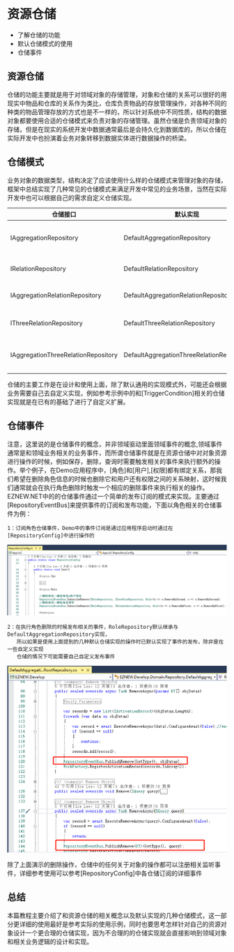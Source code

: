 # 资源仓储

+ 了解仓储的功能
+ 默认仓储模式的使用
+ 仓储事件

## 资源仓储

仓储的功能主要就是用于对领域对象的存储管理，对象和仓储的关系可以很好的用现实中物品和仓库的关系作为类比，仓库负责物品的存放管理操作，对各种不同的种类的物品管理存放的方式也是不一样的，所以针对系统中不同性质，结构的数据对象都要使用合适的仓储模式来负责对象的存储管理。虽然仓储是负责领域对象的存储，但是在现实的系统开发中数据通常最后是会持久化到数据库的，所以仓储在实际开发中也扮演着业务对象转移到数据实体进行数据操作的桥梁。

## 仓储模式

业务对象的数据类型，结构决定了应该使用什么样的仓储模式来管理对象的存储，框架中总结实现了几种常见的仓储模式来满足开发中常见的业务场景，当然在实际开发中也可以根据自己的需求自定义仓储实现。

| 仓储接口 | 默认实现 | 说明 |
| ------ | ------ | ------ |
| IAggregationRepository | DefaultAggregationRepository | 默认领域对象仓储模式，也是使用最广泛的模式,参考:IRoleRepository->RoleRepository |
| IRelationRepository | DefaultRelationRepository | 关系结构数据仓储模式，参考：IUserRoleRepository->UserRoleRepository |
| IAggregationRelationRepository | DefaultAggregationRelationRepository | 关系结构领域对象仓储模式，参考：IUserAuthorizeRepository->UserAuthorizeRepository |
| IThreeRelationRepository | DefaultThreeRelationRepository| 三者关系结构数据仓储模式，使用方式类似于IRelationRepository模式 |
| IAggregationThreeRelationRepository | DefaultAggregationThreeRelationRepository| 三者关系结构领域对象仓储模式，使用方式类似于IAggregationRelationRepository模式 |

仓储的主要工作是在设计和使用上面，除了默认通用的实现模式外，可能还会根据业务需要自己去自定义实现，例如参考示例中的和[TriggerCondition]相关的仓储实现就是在已有的基础了进行了自定义扩展。

## 仓储事件

注意，这里说的是仓储事件的概念，并非领域驱动里面领域事件的概念,领域事件通常是和领域业务相关的业务事件，而所谓仓储事件就是在资源仓储中对对象资源进行操作的时候，例如保存，删除，查询时需要触发相关的事件来执行额外的操作。举个例子，在Demo应用程序中，[角色]和[用户],[权限]都有绑定关系，那我们希望在删除角色信息的时候也删除它和用户还有权限之间的关系映射，这时候我们通常就会在执行角色删除时触发一个相应的删除事件来执行相关的操作。EZNEW.NET中的的仓储事件通过一个简单的发布订阅的模式来实现。主要通过[RepositoryEventBus]来提供事件的订阅和发布功能，下面以角色相关的仓储事件为例：

    1：订阅角色仓储事件，Demo中的事件订阅是通过应用程序启动时通过在[RepositoryConfig]中进行操作的

<img src="assets/images/repositoryevent_sub.png" alt="EZNEW" title="EZNEW">
    
    2：在执行角色删除的时候发布相关的事件，RoleRepository默认继承与DefaultAggregationRepository实现，
       所以如果是使用上面提到的几种默认仓储实现的操作时已默认实现了事件的发布，除非是在一些自定义实现
       仓储的情况下可能需要自己自定义发布事件

<img src="assets/images/repositoryevent_publish.png" alt="EZNEW" title="EZNEW">

除了上面演示的删除操作，仓储中的任何关于对象的操作都可以注册相关监听事件，详细参考使用可以参考[RepositoryConfig]中各仓储订阅的详细事件

## 总结

本篇教程主要介绍了和资源仓储的相关概念以及默认实现的几种仓储模式，这一部分更详细的使用最好是参考实际的使用示例，同时也要思考怎样针对自己的资源对象设计一个更合理的仓储实现，因为不合理的的仓储实现就会直接影响到领域对象和相关业务逻辑的设计和实现。